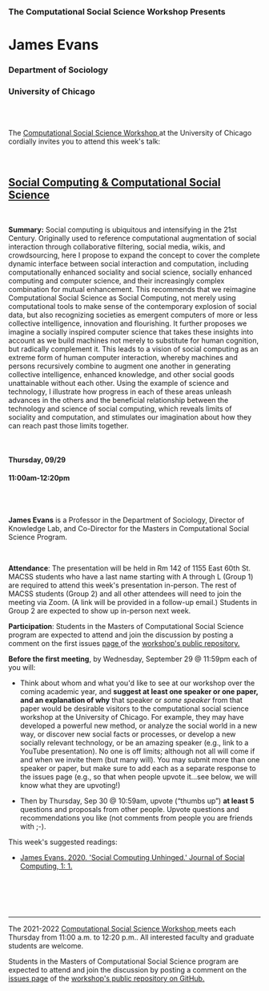 
<br>

<h3 class=pfblock-header> The Computational Social Science Workshop Presents </h3>

<h1 class=pfblock-header3> James Evans</h1>
<h3 class=pfblock-header3> Department of Sociology </h3>
<h3 class=pfblock-header3> University of Chicago </h3>

<br><br>



<p class=pfblock-header3>The <a href="https://macss.uchicago.edu/content/computation-workshop"> Computational Social Science Workshop </a> at the University of Chicago cordially invites you to attend this week's talk:</p>



<br>

<div class=pfblock-header3>
<h2 class=pfblock-header>
  <a href=https://github.com/uchicago-computation-workshop/Fall2021/tree/master/fall2021mixer> Social Computing & Computational Social Science </a>
</h2>

<br>
</div>



<p class=footertext2>

**Summary:** Social computing is ubiquitous and intensifying in the 21st Century. Originally used to reference computational augmentation of social interaction through collaborative filtering, social media, wikis, and crowdsourcing, here I propose to expand the concept to cover the complete dynamic interface between social interaction and computation, including computationally enhanced sociality and social science, socially enhanced computing and computer science, and their increasingly complex combination for mutual enhancement. This recommends that we reimagine Computational Social Science as Social Computing, not merely using computational tools to make sense of the contemporary explosion of social data, but also recognizing societies as emergent computers of more or less collective intelligence, innovation and flourishing. It further proposes we imagine a socially inspired computer science that takes these insights into account as we build machines not merely to substitute for human cognition, but radically complement it. This leads to a vision of social computing as an extreme form of human computer interaction, whereby machines and persons recursively combine to augment one another in generating collective intelligence, enhanced knowledge, and other social goods unattainable without each other. Using the example of science and technology, I illustrate how progress in each of these areas unleash advances in the others and the beneficial relationship between the technology and science of social computing, which reveals limits of sociality and computation, and stimulates our imagination about how they can reach past those limits together.


</p>

<br>

<h4 class=pfblock-header3> Thursday, 09/29 </h4>
<h4 class=pfblock-header3> 11:00am-12:20pm </h4>

<br><br>

<p class=footertext2>

**James Evans** is a Professor in the Department of Sociology, Director of Knowledge Lab, and Co-Director for the Masters in Computational Social Science Program.
</p>

<br>

<p class=footertext2>

**Attendance**: The presentation will be held in Rm 142 of 1155 East 60th St. MACSS students who have a last name starting with A through L (Group 1) are required to attend this week's presentation in-person. The rest of MACSS students (Group 2) and all other attendees will need to join the meeting via Zoom. (A link will be provided in a follow-up email.) Students in Group 2 are expected to show up in-person next week. 
</p>

<p class=footertext2>

**Participation**: Students in the Masters of Computational Social Science program are expected to attend and join the discussion by posting a comment on the first issues <a href= "https://github.com/uchicago-computation-workshop/Fall2021/issues/1"> page </a> of the <a href="https://github.com/uchicago-computation-workshop"> workshop's public repository.</a>

<p class=footertext2>

**Before the first meeting**, by Wednesday, September 29 @ 11:59pm each of you will:

- Think about whom and what you'd like to see at our workshop over the coming academic year, and **suggest at least one speaker or one paper, and an explanation of why** that speaker or *some speaker* from that paper would be desirable visitors to the computational social science workshop at the University of Chicago. For example, they may have developed a powerful new method, or analyze the social world in a new way, or discover new social facts or processes, or develop a new socially relevant technology, or be an amazing speaker (e.g., link to a YouTube presentation). No one is off limits; although not all will come if and when we invite them (but many will). You may submit more than one speaker or paper, but make sure to add each as a separate response to the issues page (e.g., so that when people upvote it...see below, we will know what they are upvoting!) 

- Then by Thursday, Sep 30 @ 10:59am, upvote (“thumbs up”) **at least 5** questions and proposals from other people. Upvote questions and recommendations you like (not comments from people you are friends with ;-). 
</p>



This week's suggested readings:

- [James Evans. 2020. 'Social Computing Unhinged.' Journal of Social Computing, 1: 1.](https://ieeexplore.ieee.org/document/9241509)


<br>

<br><br>

---

<p class=footertext> The 2021-2022 <a href="https://macss.uchicago.edu/content/computation-workshop"> Computational Social Science Workshop </a> meets each Thursday from 11:00 a.m. to 12:20 p.m.. All interested faculty and graduate students are welcome.</p>



<p class=footertext>Students in the Masters of Computational Social Science program are expected to attend and join the discussion by posting a comment on the <a href=https://github.com/uchicago-computation-workshop/Fall2021/issues/1>issues page</a> of the <a href=https://github.com/uchicago-computation-workshop/Fall2021/tree/master/fall2021mixer>workshop's public repository on GitHub.</a></p>
